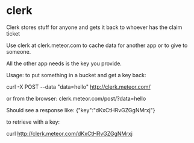 clerk
=======

Clerk stores stuff for anyone and gets it back to whoever has the claim ticket

Use clerk at clerk.meteor.com to cache data for another app or to give to someone. 

All the other app needs is the key  you provide.

Usage:
to put something in a bucket and get a key back:

curl -X POST --data "data=hello" http://clerk.meteor.com/ 

or
from the browser: clerk.meteor.com/post/?data=hello

Should see a response like:
{"key":"dKxCtHRvGZGgNMrxj"}

to retrieve with a key:

curl http://clerk.meteor.com/dKxCtHRvGZGgNMrxj  

